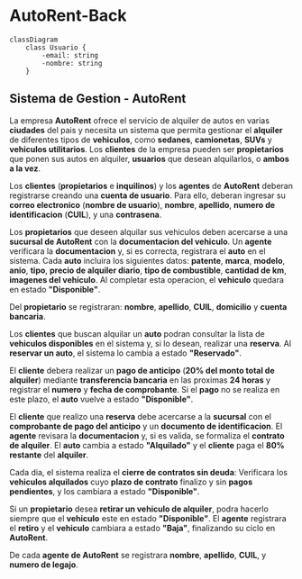 # AutoRent-Back

```mermaid
classDiagram
    class Usuario {
        -email: string
        -nombre: string
    }
```

## Sistema de Gestion - AutoRent

La empresa **AutoRent** ofrece el servicio de alquiler de autos en varias **ciudades** del pais y necesita un sistema que permita gestionar el **alquiler** de diferentes tipos de **vehiculos**, como **sedanes**, **camionetas**, **SUVs** y **vehiculos utilitarios**. Los **clientes** de la empresa pueden ser **propietarios** que ponen sus autos en alquiler, **usuarios** que desean alquilarlos, o **ambos a la vez**.

Los **clientes** (**propietarios** e **inquilinos**) y los **agentes** de **AutoRent** deberan registrarse creando una **cuenta de usuario**. Para ello, deberan ingresar su **correo electronico** (**nombre de usuario**), **nombre**, **apellido**, **numero de identificacion** (**CUIL**), y una **contrasena**.

Los **propietarios** que deseen alquilar sus vehiculos deben acercarse a una **sucursal de AutoRent** con la **documentacion del vehiculo**. Un **agente** verificara la **documentacion** y, si es correcta, registrara el **auto** en el sistema. Cada **auto** incluira los siguientes datos: **patente**, **marca**, **modelo**, **anio**, **tipo**, **precio de alquiler diario**, **tipo de combustible**, **cantidad de km**, **imagenes del vehiculo**. Al completar esta operacion, el **vehiculo** quedara en estado **"Disponible"**.

Del **propietario** se registraran: **nombre**, **apellido**, **CUIL**, **domicilio** y **cuenta bancaria**.

Los **clientes** que buscan alquilar un **auto** podran consultar la lista de **vehiculos disponibles** en el sistema y, si lo desean, realizar una **reserva**. Al **reservar un auto**, el sistema lo cambia a estado **"Reservado"**.

El **cliente** debera realizar un **pago de anticipo** (**20% del monto total de alquiler**) mediante **transferencia bancaria** en las proximas **24 horas** y registrar el **numero** y **fecha de comprobante**. Si el **pago** no se realiza en este plazo, el **auto** vuelve a estado **"Disponible"**.

El **cliente** que realizo una **reserva** debe acercarse a la **sucursal** con el **comprobante de pago del anticipo** y un **documento de identificacion**. El **agente** revisara la **documentacion** y, si es valida, se formaliza el **contrato de alquiler**. El **auto** cambia a estado **"Alquilado"** y el **cliente** paga el **80% restante** del **alquiler**.

Cada dia, el sistema realiza el **cierre de contratos sin deuda**: Verificara los **vehiculos alquilados** cuyo **plazo de contrato** finalizo y sin **pagos pendientes**, y los cambiara a estado **"Disponible"**.

Si un **propietario** desea **retirar un vehiculo de alquiler**, podra hacerlo siempre que el **vehiculo** este en estado **"Disponible"**. El **agente** registrara el **retiro** y el **vehiculo** cambiara a estado **"Baja"**, finalizando su ciclo en **AutoRent**.

De cada **agente de AutoRent** se registrara **nombre**, **apellido**, **CUIL**, y **numero de legajo**.
